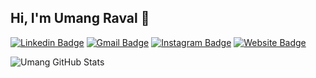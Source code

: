## Hi, I'm Umang Raval :wave:

[![Linkedin Badge](https://img.shields.io/badge/-LinkedIn-0096c7?style=for-the-badge&logo=Linkedin&logoColor=white&link=https://www.linkedin.com/in/umangraval13/)](https://www.linkedin.com/in/umangraval13/)
[![Gmail Badge](https://img.shields.io/badge/-Gmail-ef233c?style=for-the-badge&logo=Gmail&logoColor=white&link=mailto:umangraval2000@gmail.com)](mailto:umangraval2000@gmail.com)
[![Instagram Badge](https://img.shields.io/badge/-Instagram-0196i7?style=for-the-badge&logo=Instagram&logoColor=white&link=https://www.instagram.com/umang_raval_13/)](https://www.instagram.com/umang_raval_13/)
[![Website Badge](https://img.shields.io/badge/Website-F38020?style=for-the-badge&logo=icloud&logoColor=white)](https://umangraval.tech)

![Umang GitHub Stats](https://github-readme-stats.vercel.app/api?username=umangraval&count_private=true&show_icons=true&include_all_commits=true)
